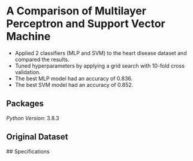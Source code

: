 # A Comparison of Multilayer Perceptron and Support Vector Machine
* Applied 2 classifiers (MLP and SVM) to the heart disease dataset and compared the results.
* Tuned hyperparameters by applying a grid search with 10-fold cross validation.
* The best MLP model had an accuracy of 0.836.
* The best SVM model had an accuracy of 0.852.

## Packages
*Python Version*: 3.8.3


## Original Dataset



## Specifications


